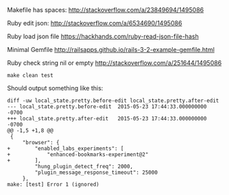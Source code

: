 Makefile has spaces:
http://stackoverflow.com/a/23849694/1495086

Ruby edit json:
http://stackoverflow.com/a/6534690/1495086

Ruby load json file
https://hackhands.com/ruby-read-json-file-hash

Minimal Gemfile
http://railsapps.github.io/rails-3-2-example-gemfile.html

Ruby check string nil or empty
http://stackoverflow.com/a/251644/1495086


```
make clean test
```

Should output something like this:
```
diff -uw local_state.pretty.before-edit local_state.pretty.after-edit
--- local_state.pretty.before-edit	2015-05-23 17:44:33.000000000 -0700
+++ local_state.pretty.after-edit	2015-05-23 17:44:33.000000000 -0700
@@ -1,5 +1,8 @@
 {
     "browser": {
+        "enabled_labs_experiments": [
+            "enhanced-bookmarks-experiment@2"
+        ],
         "hung_plugin_detect_freq": 2000,
         "plugin_message_response_timeout": 25000
     },
make: [test] Error 1 (ignored)
```
